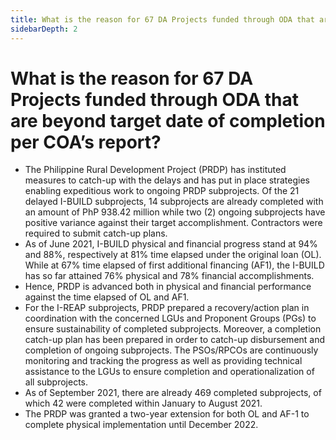 ```yaml
---
title: What is the reason for 67 DA Projects funded through ODA that are beyond target date of completion per COA’s report?
sidebarDepth: 2
---
```


# What is the reason for 67 DA Projects funded through ODA that are beyond target date of completion per COA’s report?


 - The Philippine Rural Development Project (PRDP) has instituted measures to catch-up with the delays and has put in place strategies enabling expeditious work to ongoing PRDP subprojects. Of the 21 delayed I-BUILD subprojects, 14 subprojects are already completed with an amount of PhP 938.42 million while two (2) ongoing subprojects have positive variance against their target accomplishment. Contractors were required to submit catch-up plans.
 - As of June 2021, I-BUILD physical and financial progress stand at 94% and 88%, respectively at 81% time elapsed under the original loan (OL). While at 67% time elapsed of first additional financing (AF1), the I-BUILD has so far attained 76% physical and 78% financial accomplishments. 
 - Hence, PRDP is advanced both in physical and financial performance against the time elapsed of OL and AF1.
 - For the I-REAP subprojects, PRDP prepared a recovery/action plan in coordination with the concerned LGUs and Proponent Groups (PGs) to ensure sustainability of completed subprojects. Moreover, a completion catch-up plan has been prepared in order to catch-up disbursement and completion of ongoing subprojects. The PSOs/RPCOs are continuously monitoring and tracking the progress as well as providing technical assistance to the LGUs to ensure completion and operationalization of all subprojects. 
 - As of September 2021, there are already 469 completed subprojects, of which 42 were completed within January to August 2021.
 - The PRDP was granted a two-year extension for both OL and AF-1 to complete physical implementation until December 2022.

